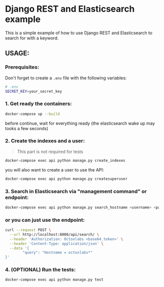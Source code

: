 # Django REST and Elasticsearch example

This is a simple example of how to use Django REST and Elasticsearch to search for with a keyword.

## USAGE:

### Prerequisites:

Don't forget to create a `.env` file with the following variables:

```bash
# .env
SECRET_KEY=your_secret_key
```

### 1. Get ready the containers:

```bash
docker-compose up --build
```

before continue, wait for everything ready (the elasticsearch wake up may tooks a few seconds)

### 2. Create the indexes and a user:

> This part is not required for tests

```bash
docker-compose exec api python manage.py create_indexes
```

you will also want to create a user to use the API:

```bash
docker-compose exec api python manage.py createsuperuser
```

### 3. Search in Elasticsearch via "management command" or endpoint:

```bash
docker-compose exec api python manage.py search_hostname <username> <password> <hostname>
```

### or you can just use the endpoint:

```bash
curl --request POST \
  --url http://localhost:8000/api/search/ \
  --header 'Authorization: Octoxlabs <base64_token>' \
  --header 'Content-Type: application/json' \
  --data '{
        "query": "Hostname = octoxlabs*"
}'
```

### 4. (OPTIONAL) Run the tests:

```bash
docker-compose exec api python manage.py test
```
